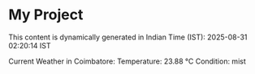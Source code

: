 # My Project

This content is dynamically generated in Indian Time (IST): 2025-08-31 02:20:14 IST


Current Weather in Coimbatore:
Temperature: 23.88 °C
Condition: mist
